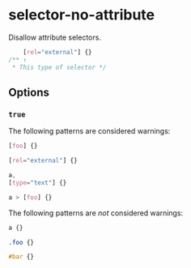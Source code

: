 # selector-no-attribute

Disallow attribute selectors.

```css
    [rel="external"] {}
/** ↑
 * This type of selector */
```

## Options

### `true`

The following patterns are considered warnings:

```css
[foo] {}
```

```css
[rel="external"] {}
```

```css
a,
[type="text"] {}
```

```css
a > [foo] {}
```

The following patterns are *not* considered warnings:

```css
a {}
```

```css
.foo {}
```

```css
#bar {}
```
